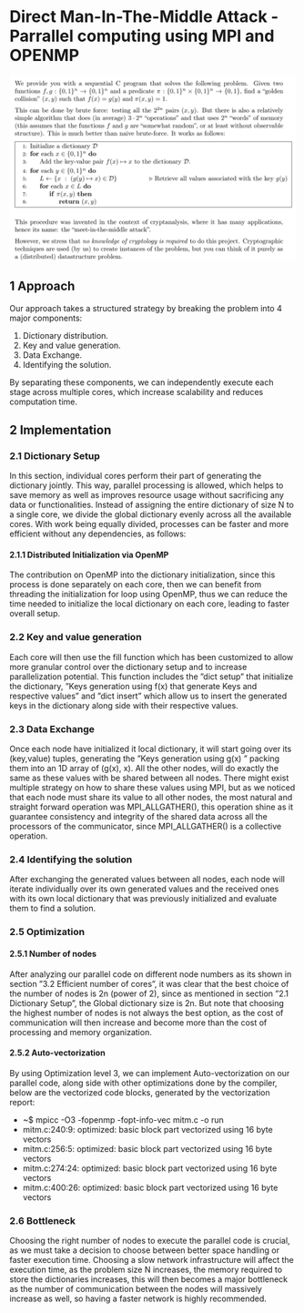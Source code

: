 # Direct Man-In-The-Middle Attack - Parrallel computing using MPI and OPENMP

![Alt Text](images/Algorithm.png)

## 1 Approach
Our approach takes a structured strategy by breaking the problem into 4 major components:
  1. Dictionary distribution.
  2. Key and value generation.
  3. Data Exchange.
  4. Identifying the solution.

By separating these components, we can independently execute each stage across multiple cores, which
increase scalability and reduces computation time.


## 2 Implementation

### 2.1 Dictionary Setup
In this section, individual cores perform their part of generating the dictionary jointly. This way,
parallel processing is allowed, which helps to save memory as well as improves resource usage without
sacrificing any data or functionalities.
Instead of assigning the entire dictionary of size N to a single core, we divide the global dictionary
evenly across all the available cores. With work being equally divided, processes can be faster and
more efficient without any dependencies, as follows:

#### 2.1.1 Distributed Initialization via OpenMP
The contribution on OpenMP into the dictionary initialization, since this process is done separately on
each core, then we can benefit from threading the initialization for loop using OpenMP, thus we can
reduce the time needed to initialize the local dictionary on each core, leading to faster overall setup.

### 2.2 Key and value generation
Each core will then use the fill function which has been customized to allow more granular control over
the dictionary setup and to increase parallelization potential.
This function includes the ”dict setup” that initialize the dictionary, ”Keys generation using f(x)
that generate Keys and respective values” and ”dict insert” which allow us to insert the generated
keys in the dictionary along side with their respective values.

### 2.3 Data Exchange
Once each node have initialized it local dictionary, it will start going over its (key,value) tuples, generating the ”Keys generation using g(x) ” packing them into an 1D array of (g(x), x). 
All the other nodes, will do exactly the same as these values with be shared between all nodes. There might exist multiple strategy on how to share these values using MPI, but as we noticed that each node must share its value to all other nodes, the most natural and straight forward operation was MPI_ALLGATHER(), this operation shine as it guarantee consistency and integrity of the shared data across all the processors of the communicator, since MPI_ALLGATHER() is a collective operation.

### 2.4 Identifying the solution
After exchanging the generated values between all nodes, each node will iterate individually over its
own generated values and the received ones with its own local dictionary that was previously initialized
and evaluate them to find a solution.


### 2.5 Optimization

#### 2.5.1 Number of nodes
After analyzing our parallel code on different node numbers as its shown in section ”3.2 Efficient number of cores”, it was clear that the best choice of the number of nodes is 2n (power of 2), since as
mentioned in section ”2.1 Dictionary Setup”, the Global dictionary size is 2n.
But note that choosing the highest number of nodes is not always the best option, as the cost of
communication will then increase and become more than the cost of processing and memory organization.

#### 2.5.2 Auto-vectorization
By using Optimization level 3, we can implement Auto-vectorization on our parallel code, along side
with other optimizations done by the compiler, below are the vectorized code blocks, generated by the
vectorization report:
- ~$ mpicc -O3 -fopenmp -fopt-info-vec mitm.c -o run
- mitm.c:240:9: optimized: basic block part vectorized using 16 byte vectors
- mitm.c:256:5: optimized: basic block part vectorized using 16 byte vectors
- mitm.c:274:24: optimized: basic block part vectorized using 16 byte vectors
- mitm.c:400:26: optimized: basic block part vectorized using 16 byte vectors

### 2.6 Bottleneck
Choosing the right number of nodes to execute the parallel code is crucial, as we must take a decision
to choose between better space handling or faster execution time.
Choosing a slow network infrastructure will affect the execution time, as the problem size N increases,
the memory required to store the dictionaries increases, this will then becomes a major bottleneck as
the number of communication between the nodes will massively increase as well, so having a faster
network is highly recommended.




